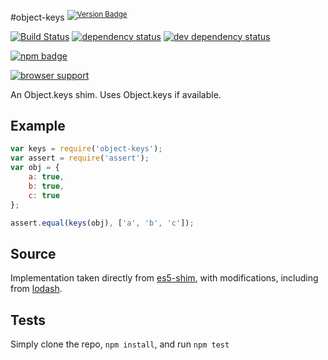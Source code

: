 #object-keys <sup>[![Version Badge][2]][1]</sup>

[![Build Status][3]][4] [![dependency status][5]][6] [![dev dependency status][7]][8]

[![npm badge][13]][1]

[![browser support][9]][10]

An Object.keys shim. Uses Object.keys if available.

## Example

```js
var keys = require('object-keys');
var assert = require('assert');
var obj = {
	a: true,
	b: true,
	c: true
};

assert.equal(keys(obj), ['a', 'b', 'c']);
```

## Source
Implementation taken directly from [es5-shim]([11]), with modifications, including from [lodash]([12]).

## Tests
Simply clone the repo, `npm install`, and run `npm test`

[1]: https://npmjs.org/package/object-keys
[2]: http://vb.teelaun.ch/ljharb/object-keys.svg
[3]: https://travis-ci.org/ljharb/object-keys.png
[4]: https://travis-ci.org/ljharb/object-keys
[5]: https://david-dm.org/ljharb/object-keys.png
[6]: https://david-dm.org/ljharb/object-keys
[7]: https://david-dm.org/ljharb/object-keys/dev-status.png
[8]: https://david-dm.org/ljharb/object-keys#info=devDependencies
[9]: https://ci.testling.com/ljharb/object-keys.png
[10]: https://ci.testling.com/ljharb/object-keys
[11]: https://github.com/kriskowal/es5-shim/blob/master/es5-shim.js#L542-589
[12]: https://github.com/bestiejs/lodash
[13]: https://nodei.co/npm/object-keys.png?downloads=true&stars=true

